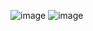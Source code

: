 ![image](https://github.com/user-attachments/assets/349c780e-8810-46a4-b82f-9017d8f4b4e9)
![image](https://github.com/user-attachments/assets/e002c342-b965-48d1-8ee0-8e9878c45882)
